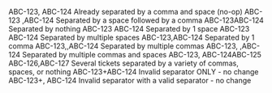 ABC-123, ABC-124 Already separated by a comma and space (no-op)
ABC-123 ,ABC-124 Separated by a space followed by a comma
ABC-123ABC-124 Separated by nothing
ABC-123 ABC-124 Separated by 1 space
ABC-123   ABC-124 Separated by multiple spaces
ABC-123,ABC-124 Separated by 1 comma
ABC-123,,ABC-124 Separated by multiple commas
ABC-123,  ,ABC-124 Separated by multiple commas and spaces
ABC-123, ABC-124ABC-125 ABC-126,ABC-127 Several tickets separated by a variety of commas, spaces, or nothing
ABC-123+ABC-124 Invalid separator ONLY - no change
ABC-123+, ABC-124 Invalid separator with a valid separator - no change